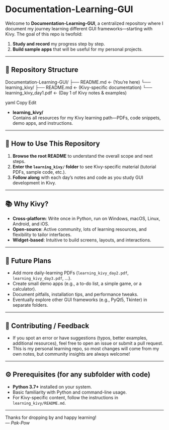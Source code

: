 # Documentation-Learning-GUI

Welcome to **Documentation-Learning-GUI**, a centralized repository where I document my journey learning different GUI frameworks—starting with Kivy. The goal of this repo is twofold:

1. **Study and record** my progress step by step.  
2. **Build sample apps** that will be useful for my personal projects.

---

## 📁 Repository Structure

Documentation-Learning-GUI/
├── README.md ← (You’re here)
└── learning_kivy/
├── README.md ← (Kivy-specific documentation)
└── learning_kivy_day1.pdf ← (Day 1 of Kivy notes & examples)

yaml
Copy
Edit

- **learning_kivy/**  
  Contains all resources for my Kivy learning path—PDFs, code snippets, demo apps, and instructions.

---

## 🚀 How to Use This Repository

1. **Browse the root README** to understand the overall scope and next steps.  
2. **Enter the `learning_kivy/` folder** to see Kivy-specific material (tutorial PDFs, sample code, etc.).  
3. **Follow along** with each day’s notes and code as you study GUI development in Kivy.

---

## 📚 Why Kivy?

- **Cross-platform**: Write once in Python, run on Windows, macOS, Linux, Android, and iOS.  
- **Open-source**: Active community, lots of learning resources, and flexibility to tailor interfaces.  
- **Widget-based**: Intuitive to build screens, layouts, and interactions.

---

## 📝 Future Plans

- Add more daily-learning PDFs (`learning_kivy_day2.pdf`, `learning_kivy_day3.pdf`, …).  
- Create small demo apps (e.g., a to-do list, a simple game, or a calculator).  
- Document pitfalls, installation tips, and performance tweaks.  
- Eventually explore other GUI frameworks (e.g., PyQt5, Tkinter) in separate folders.

---

## 🤝 Contributing / Feedback

- If you spot an error or have suggestions (typos, better examples, additional resources), feel free to open an issue or submit a pull request.  
- This is my personal learning repo, so most changes will come from my own notes, but community insights are always welcome!

---

## ⚙️ Prerequisites (for any subfolder with code)

- **Python 3.7+** installed on your system.  
- Basic familiarity with Python and command-line usage.  
- For Kivy-specific content, follow the instructions in `learning_kivy/README.md`.

---

Thanks for dropping by and happy learning!  
— _Pak-Pow_
